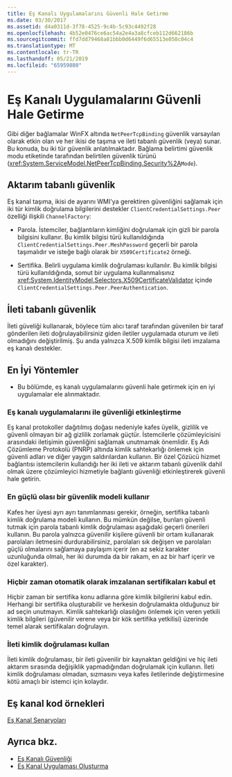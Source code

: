 ```yaml
---
title: Eş Kanalı Uygulamalarını Güvenli Hale Getirme
ms.date: 03/30/2017
ms.assetid: d4a0311d-3f78-4525-9c4b-5c93c4492f28
ms.openlocfilehash: 4b52e0476ce6ac54a2e4a3a8cfceb112d662186b
ms.sourcegitcommit: ffd7dd79468a81bbb0d6449f6d65513e050c04c4
ms.translationtype: MT
ms.contentlocale: tr-TR
ms.lasthandoff: 05/21/2019
ms.locfileid: "65959880"
---
```

# <a name="securing-peer-channel-applications"></a>Eş Kanalı Uygulamalarını Güvenli Hale Getirme
Gibi diğer bağlamalar WinFX altında `NetPeerTcpBinding` güvenlik varsayılan olarak etkin olan ve her ikisi de taşıma ve ileti tabanlı güvenlik (veya) sunar. Bu konuda, bu iki tür güvenlik anlatılmaktadır. Bağlama belirtimi güvenlik modu etiketinde tarafından belirtilen güvenlik türünü (<xref:System.ServiceModel.NetPeerTcpBinding.Security%2A>`Mode`).  
  
## <a name="transport-based-security"></a>Aktarım tabanlı güvenlik  
 Eş kanal taşıma, ikisi de ayarını WMI'ya gerektiren güvenliğini sağlamak için iki tür kimlik doğrulama bilgilerini destekler `ClientCredentialSettings.Peer` özelliği ilişkili `ChannelFactory`:  
  
- Parola. İstemciler, bağlantıların kimliğini doğrulamak için gizli bir parola bilgisini kullanır. Bu kimlik bilgisi türü kullanıldığında `ClientCredentialSettings.Peer.MeshPassword` geçerli bir parola taşımalıdır ve isteğe bağlı olarak bir `X509Certificate2` örneği.  
  
- Sertifika. Belirli uygulama kimlik doğrulaması kullanılır. Bu kimlik bilgisi türü kullanıldığında, somut bir uygulama kullanmalısınız <xref:System.IdentityModel.Selectors.X509CertificateValidator> içinde `ClientCredentialSettings.Peer.PeerAuthentication`.  
  
## <a name="message-based-security"></a>İleti tabanlı güvenlik  
 İleti güveliği kullanarak, böylece tüm alıcı taraf tarafından güvenilen bir taraf gönderilen ileti doğrulayabilirsiniz giden iletiler uygulamada oturum ve ileti olmadığını değiştirilmiş. Şu anda yalnızca X.509 kimlik bilgisi ileti imzalama eş kanalı destekler.  
  
## <a name="best-practices"></a>En İyi Yöntemler  
  
- Bu bölümde, eş kanalı uygulamalarını güvenli hale getirmek için en iyi uygulamalar ele alınmaktadır.  
  
### <a name="enable-security-with-peer-channel-applications"></a>Eş kanalı uygulamalarını ile güvenliği etkinleştirme  
 Eş kanal protokoller dağıtılmış doğası nedeniyle kafes üyelik, gizlilik ve güvenli olmayan bir ağ gizlilik zorlamak güçtür. İstemcilerle çözümleyicisini arasındaki iletişimin güvenliğini sağlamak unutmamak önemlidir. Eş Adı Çözümleme Protokolü (PNRP) altında kimlik sahtekarlığı önlemek için güvenli adları ve diğer yaygın saldırılardan kullanın. Bir özel Çözücü hizmet bağlantısı istemcilerin kullandığı her iki ileti ve aktarım tabanlı güvenlik dahil olmak üzere çözümleyici hizmetiyle bağlantı güvenliği etkinleştirerek güvenli hale getirin.  
  
### <a name="use-the-strongest-possible-security-model"></a>En güçlü olası bir güvenlik modeli kullanır  
 Kafes her üyesi ayrı ayrı tanımlanması gerekir, örneğin, sertifika tabanlı kimlik doğrulama modeli kullanın. Bu mümkün değilse, bunları güvenli tutmak için parola tabanlı kimlik doğrulaması aşağıdaki geçerli önerileri kullanın. Bu parola yalnızca güvenilir kişilere güvenli bir ortam kullanarak parolaları iletmesini durdurabilirsiniz, parolaları sık değişen ve parolaları güçlü olmalarını sağlamaya paylaşım içerir (en az sekiz karakter uzunluğunda olmalı, her iki durumda da bir rakam, en az bir harf içerir ve özel karakter).  
  
### <a name="never-accept-self-signed-certificates"></a>Hiçbir zaman otomatik olarak imzalanan sertifikaları kabul et  
 Hiçbir zaman bir sertifika konu adlarına göre kimlik bilgilerini kabul edin. Herhangi bir sertifika oluşturabilir ve herkesin doğrulamakta olduğunuz bir ad seçin unutmayın. Kimlik sahtekarlığı olasılığını önlemek için veren yetkili kimlik bilgileri (güvenilir verene veya bir kök sertifika yetkilisi) üzerinde temel alarak sertifikaları doğrulayın.  
  
### <a name="use-message-authentication"></a>İleti kimlik doğrulaması kullan  
 İleti kimlik doğrulaması, bir ileti güvenilir bir kaynaktan geldiğini ve hiç ileti aktarım sırasında değişiklik yapmadığından doğrulamak için kullanın. İleti kimlik doğrulaması olmadan, sızmasını veya kafes iletilerinde değiştirmesine kötü amaçlı bir istemci için kolaydır.  
  
## <a name="peer-channel-code-examples"></a>Eş kanal kod örnekleri  
 [Eş Kanal Senaryoları](../../../../docs/framework/wcf/feature-details/peer-channel-scenarios.md)  
  
## <a name="see-also"></a>Ayrıca bkz.

- [Eş Kanalı Güvenliği](../../../../docs/framework/wcf/feature-details/peer-channel-security.md)
- [Eş Kanal Uygulaması Oluşturma](../../../../docs/framework/wcf/feature-details/building-a-peer-channel-application.md)
